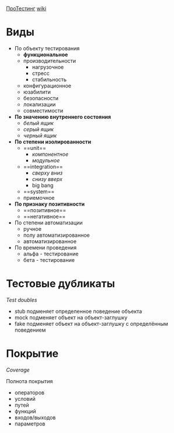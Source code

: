 [ПроТестинг](http://www.protesting.ru/testing/)
[wiki](https://ru.wikipedia.org/wiki/%D0%A2%D0%B5%D1%81%D1%82%D0%B8%D1%80%D0%BE%D0%B2%D0%B0%D0%BD%D0%B8%D0%B5_%D0%BF%D1%80%D0%BE%D0%B3%D1%80%D0%B0%D0%BC%D0%BC%D0%BD%D0%BE%D0%B3%D0%BE_%D0%BE%D0%B1%D0%B5%D1%81%D0%BF%D0%B5%D1%87%D0%B5%D0%BD%D0%B8%D1%8F)


# Виды

- По объекту тестирования
	- **функциональное**
	- производительности
		- нагрузочное
		- стресс
		- стабильность
	- конфигурационное
	- юзабилити
	- безопасности
	- локализации
	- совместимости
- **По значению внутреннего состояния**
	- *белый ящик*
	- *серый ящик*
	- *черный ящик*
- **По степени изолированности**
	- ==unit==
		- *компонентное*
		- *модульное*
	- ==integration==
		- *сверху вниз*
		- *снизу вверх*
		- big bang
	- ==system==
	- приемочное
- **По признаку позитивности**
	- ==позитивное==
	- ==негативное==
- По степени автоматизации
	- ручное
	- полу автоматизированное
	- автоматизированное
- По времени проведения
	- альфа - тестирование
	- бета - тестирование


# Тестовые дубликаты
*Test doubles*

- stub
	подменяет определенное поведение объекта
- mock
	подменяет объект на объект-заглушку
- fake
	подменяет объект на объект-заглушку с определённым поведением


# Покрытие
*Coverage*

Полнота покрытия
- операторов
- условий
- путей
- функций
- входов/выходов
- параметров
